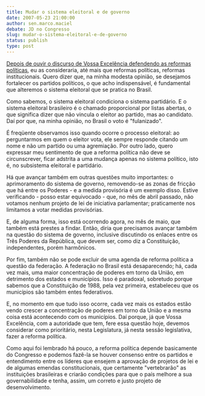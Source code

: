 ```yaml
---
title: Mudar o sistema eleitoral e de governo
date: 2007-05-23 21:00:00
author: sen.marco.maciel
debate: JD no Congresso
slug: mudar-o-sistema-eleitoral-e-de-governo
status: publish 
type: post
---
```


  
[Depois de ouvir o discurso de Vossa Excelência defendendo as reformas políticas](http://www.jornaldedebates.ig.com.br/index.aspx?cnt_id=15&art_id=8642), eu as consideraria, até mais que reformas políticas, reformas institucionais. Quero dizer que, na minha modesta opinião, se desejamos fortalecer os partidos políticos, o que acho indispensável, é fundamental que alteremos o sistema eleitoral que se pratica no Brasil.  
  
Como sabemos, o sistema eleitoral condiciona o sistema partidário. E o sistema eleitoral brasileiro é o chamado proporcional por listas abertas, o que significa dizer que não vincula o eleitor ao partido, mas ao candidato. Daí por que, na minha opinião, no Brasil o voto é "fulanizado".  
  
É freqüente observamos isso quando ocorre o processo eleitoral: ao perguntarmos em quem o eleitor vota, ele sempre responde citando um nome e não um partido ou uma agremiação. Por outro lado, quero expressar meu sentimento de que a reforma política não deve se circunscrever, ficar adstrita a uma mudança apenas no sistema político, isto é, no subsistema eleitoral e partidário.  
  
Há que avançar também em outras questões muito importantes: o aprimoramento do sistema de governo, removendo-se as zonas de fricção que há entre os Poderes - e a medida provisória é um exemplo disso. Estive verificando - posso estar equivocado - que, no mês de abril passado, não votamos nenhum projeto de lei de iniciativa parlamentar; praticamente nos limitamos a votar medidas provisórias.  
  
E, de alguma forma, isso está ocorrendo agora, no mês de maio, que também está prestes a findar. Então, diria que precisamos avançar também na questão do sistema de governo, inclusive discutindo os enlaces entre os Três Poderes da República, que devem ser, como diz a Constituição, independentes, porém harmônicos.  
  
Por fim, também não se pode excluir de uma agenda de reforma política a questão da federação. A federação no Brasil está desaparecendo; há, cada vez mais, uma maior concentração de poderes em torno da União, em detrimento dos estados e municípios. Isso é paradoxal, sobretudo porque sabemos que a Constituição de 1988, pela vez primeira, estabeleceu que os municípios são também entes federativos.  
  
E, no momento em que tudo isso ocorre, cada vez mais os estados estão vendo crescer a concentração de poderes em torno da União e a mesma coisa está acontecendo com os municípios. Daí porque, já que Vossa Excelência, com a autoridade que tem, fere essa questão hoje, devemos considerar como prioritário, nesta Legislatura, já nesta sessão legislativa, fazer a reforma política.  
  
Como aqui foi lembrado há pouco, a reforma política depende basicamente do Congresso e podemos fazê-la se houver consenso entre os partidos e entendimento entre os líderes que ensejem a aprovação de projetos de lei e de algumas emendas constitucionais, que certamente "vertebrarão" as instituições brasileiras e criarão condições para que o país melhore a sua governabilidade e tenha, assim, um correto e justo projeto de desenvolvimento.
